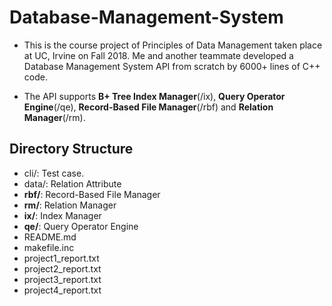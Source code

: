 # Database-Management-System

- This is the course project of Principles of Data Management taken place at UC, Irvine on Fall 2018. Me and another teammate developed a Database Management System API from scratch by 6000+ lines of C++ code. 

- The API supports **B+ Tree Index Manager**(/ix), **Query Operator Engine**(/qe), **Record-Based File Manager**(/rbf) and **Relation Manager**(/rm).


## Directory Structure

-	cli/: Test case.
-	data/: Relation Attribute
-	**rbf/**: Record-Based File Manager
-	**rm/**: Relation Manager
-	**ix/**: Index Manager
-	**qe/**: Query Operator Engine
-	README.md
-	makefile.inc
-	project1_report.txt
-	project2_report.txt
-	project3_report.txt
-	project4_report.txt
